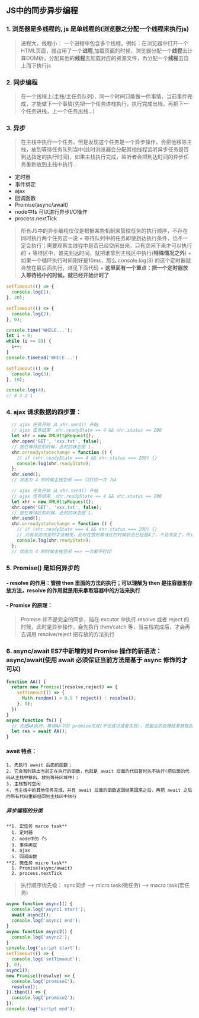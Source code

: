 ## JS中的同步异步编程

  ### 1. 浏览器是多线程的, js 是单线程的(浏览器之分配一个线程来执行js)
  > 进程大，线程小： 一个进程中包含多个线程。例如：在浏览器中打开一个HTML页面，就占用了一个**进程**,加载页面的时候，浏览器分配一个**线程**去计算DOM树，分配其他的**线程**去加载对应的资源文件，再分配一个**线程**去自上而下执行js

  ### 2. 同步编程
  > 在一个线程上(主栈/主任务队列)，同一个时间只能做一件事情，当前事件完成，才能做下一个事情(先把一个任务进栈执行，执行完成出栈，再把下一个任务进栈，上一个任务出栈...)

  ### 3. 异步
  > 在主栈中执行一个任务，但是发现这个任务是一个异步操作，会把他移除主栈，放到等待任务队列当中(此时浏览器会分配其他线程监听异步任务是否到达指定的执行时间)，如果主栈执行完成，监听者会把到达时间的异步任务重新放到主栈中执行...
  + 定时器
  + 事件绑定
  + ajax
  + 回调函数
  + Promise(async/await)
  + node中fs 可以进行异步I/O操作
  + process.nextTick
  > 所有JS中的异步编程仅仅是根据某些机制来管控任务的执行顺序，不存在同时执行两个任务这一说
    + 等待队列中的任务即使到达执行条件，也不一定会执行；需要观察主线程中是否已经空闲出来，只有空闲下来才可以执行的
    + 等待区中，谁先到达时间，就把谁拿到主栈区中执行(**特殊情况之外**)
    + 如果一个循环执行时间刚好是10ms，那么 console.log(3) 的这个定时器就会放在最后面执行，详见下面代码
    + **这里面有一个重点：把一个定时器放入等待栈中的时候，就已经开始计时了**
  ```javaScript
  setTimeout(() => {
    console.log(1);
  }, 20);

  setTimeout(() => {
    console.log(2);
  }, 0);

  console.time('WHILE...');
  let i = 0;
  while (i <= 99) {
    i++;
  }
  console.timeEnd('WHILE...')

  setTimeout(() => {
    console.log(3);
  }, 10);

  console.log(4);
  // 4 3 2 1
  ```
  ### 4. ajax 请求数据的四步骤：
  ```javaScript
    // ajax 任务开始 从 xhr.send() 开始
    // ajax 任务结束  xhr.readyState == 4 && xhr.status == 200
    let xhr = new XMLHttpRequest();
    xhr.open('GET', 'xxx.txt', false);
    // 放在等待区的时候，此时的状态是 1，
    xhr.onreadystatechange = function () {
      // if (xhr.readyState === 4 && xhr.status === 200) {}
      console.log(xhr.readyState);
    };
    xhr.send();
    // 状态为 4 的时候主栈空闲 ==> 只打印一次 为4
  ```
  ```javaScript
    // ajax 任务开始 从 xhr.send() 开始
    // ajax 任务结束  xhr.readyState == 4 && xhr.status == 200
    let xhr = new XMLHttpRequest();
    xhr.open('GET', 'xxx.txt', false);
    // 放在等待区的时候，此时的状态是 1，
    xhr.send();
    xhr.onreadystatechange = function () {
      // if (xhr.readyState === 4 && xhr.status === 200) {}
      // 只有状态改变时才会触发，此时在放到等待区的时候状态已经是4了，不会改变了，所以不会执行这个方法...
      console.log(xhr.readyState);
    };
    // 状态为 4 的时候主栈空闲 ==> 一次都不打印
  ```
  ### 5. Promise() 是如何异步的
  #### - resolve 的作用：管控 then 里面的方法的执行；可以理解为 then 是往容器里存放方法，resolve 的作用就是用来拿取容器中的方法来执行
  #### - Promise 的原理：
  > Promise 并不是完全的同步，挡在 excutor 中执行 resolve 或者 reject 的时候，此时是异步操作，会先执行 then/catch 等，当主栈完成后，才会再去调用 resolve/reject 把存放的方法执行

  ### 6. async/await ES7中新增的对 Promise 操作的新语法：async/await(使用 await 必须保证当前方法是基于 async 修饰的才可以)
  ```javaScript
  function AA() {
    return new Promise((resolve,reject) => {
      setTimeout(() => {
        Math.random() < 0.5 ? reject() : resolve();
      }, 0);
    })
  }
  async function fn() {
    // 先把AA执行，等待AA中的 promise完成(不论成功或者失败)，把最后的处理结果获取到之后赋值给 res，拿到后在执行后面的代码
    let res = await AA();
  }
  ```
  #### await 特点：
    1. 先执行 await 后面的函数；
    2. 它会暂时跳出当前正在执行的函数，也就是 await 后面的代码暂时先不执行(把后面的代码从主栈中移出，放到等待区域中)；
    3. 主栈暂时空闲
    4. 当主栈中的其他任务完成，并且 await 后面的函数返回结果回来之后，再把 await 之后的所有代码重新但回到主栈区中执行

  ##### 异步编程的分类
    **1. 宏任务 marco task**
      1. 定时器
      2. node中的 fs
      3. 事件绑定
      4. ajax
      5. 回调函数
    **2. 微任务 micro task**
      1. Promise(async/await)
      2. process.nextTick

  > 执行顺序优先级： sync同步 --> micro task(微任务) --> macro task(宏任务)

  ```javaScript
  async function async1() {
    console.log('async1 start');
    await async2();
    console.log('async1 end');
  }
  async function async2() {
    console.log('async2');
  }
  console.log('script start');
  setTimeout(() => {
    console.log('setTimeout');
  }, 0);
  async1();
  new Promise((resolve) => {
    console.log('promise1');
    resolve();
  }).then(() => {
    console.log('promise2');
  });
  console.log('script end');
  ```
